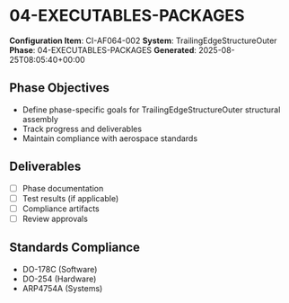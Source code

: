# 04-EXECUTABLES-PACKAGES

**Configuration Item**: CI-AF064-002
**System**: TrailingEdgeStructureOuter
**Phase**: 04-EXECUTABLES-PACKAGES
**Generated**: 2025-08-25T08:05:40+00:00

## Phase Objectives
- Define phase-specific goals for TrailingEdgeStructureOuter structural assembly
- Track progress and deliverables
- Maintain compliance with aerospace standards

## Deliverables
- [ ] Phase documentation
- [ ] Test results (if applicable)
- [ ] Compliance artifacts
- [ ] Review approvals

## Standards Compliance
- DO-178C (Software)
- DO-254 (Hardware)
- ARP4754A (Systems)

